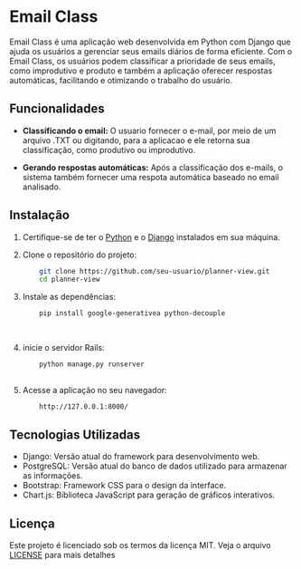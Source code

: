 
# Email Class

Email Class é uma aplicação web desenvolvida em Python com Django que ajuda os usuários a gerenciar seus emails diários de forma eficiente. Com o Email Class, os usuários podem classificar a prioridade de seus emails, como improdutivo e produto e também a aplicação oferecer respostas automáticas, facilitando e otimizando o trabalho do usuário.

## Funcionalidades

- **Classificando o email:** O usuario fornecer o e-mail, por meio de um arquivo .TXT ou digitando, para a aplicacao e ele retorna sua classificação, como produtivo ou improdutivo.
    
- **Gerando respostas automáticas:** Após a classificação dos e-mails, o sistema também fornecer uma respota automática baseado no email analisado.

## Instalação

1. Certifique-se de ter o [Python](https://www.python.org/downloads/) e o [Django](https://www.python.org/downloads/) instalados em sua máquina.

2. Clone o repositório do projeto:

    ```bash
        git clone https://github.com/seu-usuario/planner-view.git
        cd planner-view
    
3. Instale as dependências:
    
    ```bash
        pip install google-generativea python-decouple
        
        
4. inicie o servidor Rails:

    ```bash
        python manage.py runserver
        
5. Acesse a aplicação no seu navegador:

    ```bash
        http://127.0.0.1:8000/

## Tecnologias Utilizadas

 * Django: Versão atual do framework para desenvolvimento web.
* PostgreSQL: Versão atual do banco de dados utilizado para armazenar as informações.
* Bootstrap: Framework CSS para o design da interface.
* Chart.js: Biblioteca JavaScript para geração de gráficos interativos.

## Licença
Este projeto é licenciado sob os termos da licença MIT. Veja o arquivo [LICENSE](./LICENSE) para mais detalhes
    
